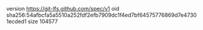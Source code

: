 version https://git-lfs.github.com/spec/v1
oid sha256:54afbcfa5a5510a252fdf2efb7909dc1f4ed7bf64575776869d7e47301ecded1
size 104577
